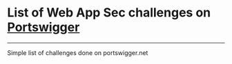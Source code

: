 # List of Web App Sec challenges on [Portswigger](https://portswigger.net/web-security)

---

Simple list of challenges done on portswigger.net
